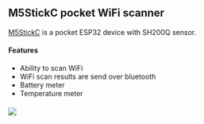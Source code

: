 ## M5StickC pocket WiFi scanner
[M5StickC](https://m5stack.com/products/stick-c?variant=17203451265114) is a pocket ESP32 device with SH200Q sensor. 

#### Features
* Ability to scan WiFi
* WiFi scan results are send over bluetooth
* Battery meter
* Temperature meter

#### 
![](pocket-wifi-scanner.gif)
